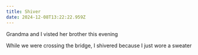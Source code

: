 ```yaml
---
title: Shiver
date: 2024-12-08T13:22:22.959Z
---
```


Grandma and I visted her brother this evening

While we were crossing the bridge, I shivered because I just wore a sweater
